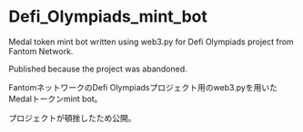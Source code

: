 # Defi_Olympiads_mint_bot
Medal token mint bot written using web3.py for Defi Olympiads project from Fantom Network.

Published because the project was abandoned.

FantomネットワークのDefi Olympiadsプロジェクト用のweb3.pyを用いたMedalトークンmint bot。

プロジェクトが頓挫したため公開。
